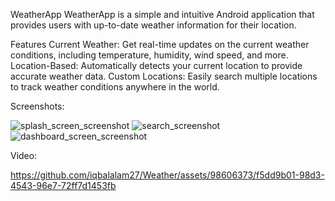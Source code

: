 WeatherApp
WeatherApp is a simple and intuitive Android application that provides users with up-to-date weather information for their location.

Features
Current Weather: Get real-time updates on the current weather conditions, including temperature, humidity, wind speed, and more.
Location-Based: Automatically detects your current location to provide accurate weather data.
Custom Locations: Easily search multiple locations to track weather conditions anywhere in the world.


Screenshots:

![splash_screen_screenshot](https://github.com/iqbalalam27/Weather/assets/98606373/c3d42e76-8f38-454b-bdf0-7131ff241583)
![search_screenshot](https://github.com/iqbalalam27/Weather/assets/98606373/4f0202ef-a3ec-423e-9538-d7eddedf91e8)
![dashboard_screen_screenshot](https://github.com/iqbalalam27/Weather/assets/98606373/da86a14d-9230-403a-aba6-ebd06c3670fc)

Video:


https://github.com/iqbalalam27/Weather/assets/98606373/f5dd9b01-98d3-4543-96e7-72ff7d1453fb



